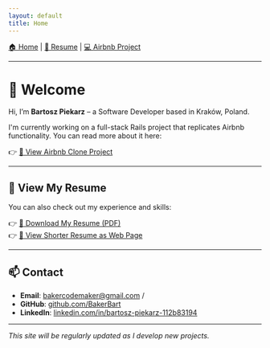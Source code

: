 ```yaml
---
layout: default
title: Home
---
```


[🏠 Home](./index.html) | [📄 Resume](./cv.html) | [💻 Airbnb Project](./airbnb-clone.html)

---

# 👋 Welcome

Hi, I’m **Bartosz Piekarz** – a Software Developer based in Kraków, Poland.

I'm currently working on a full-stack Rails project that replicates Airbnb functionality. You can read more about it here:

👉 [🚀 View Airbnb Clone Project](./airbnb-clone.html)

---

## 📄 View My Resume

You can also check out my experience and skills:

👉 [📄 Download My Resume (PDF)](./assets/Resume-Bartosz-Piekarz.pdf)  
👉 [🔗 View Shorter Resume as Web Page](./cv.html)

---

## 📫 Contact

- **Email**: bakercodemaker@gmail.com /
- **GitHub**: [github.com/BakerBart](https://github.com/BakerBart)  
- **LinkedIn**: [linkedin.com/in/bartosz-piekarz-112b83194](https://linkedin.com/in/bartosz-piekarz-112b83194)

---

_This site will be regularly updated as I develop new projects._
